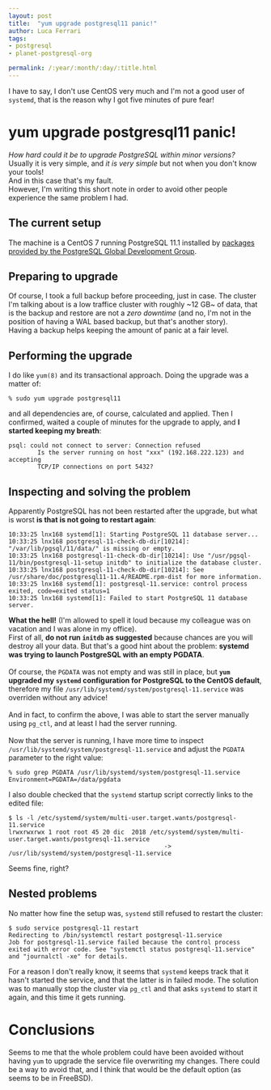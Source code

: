 ```yaml
---
layout: post
title:  "yum upgrade postgresql11 panic!"
author: Luca Ferrari
tags:
- postgresql
- planet-postgresql-org

permalink: /:year/:month/:day/:title.html
---
```

I have to say, I don't use CentOS very much and I'm not a good user of `systemd`, that is the reason why I got five minutes of pure fear!

# yum upgrade postgresql11 panic!

*How hard could it be to upgrade PostgreSQL within minor versions?*
<br/>
Usually it is very simple, and *it is very simple* but not when you don't know your tools!
<br/>
And in this case that's my fault.
<br/>
However, I'm writing this short note in order to avoid other people experience the same problem I had.

## The current setup

The machine is a CentOS 7 running PostgreSQL 11.1 installed by [packages provided by the PostgreSQL Global Development Group](https://yum.postgresql.org/).

## Preparing to upgrade

Of course, I took a full backup before proceeding, just in case. The cluster I'm talking about is a low traffice cluster with roughly ~12 GB~ of data, that is the backup and restore are not a *zero downtime* (and no, I'm not in the position of having a WAL based backup, but that's another story).
<br/>
Having a backup helps keeping the amount of panic at a fair level.

## Performing the upgrade

I do like `yum(8)` and its transactional approach.
Doing the upgrade was a matter of:

```shell
% sudo yum upgrade postgresql11
```

and all dependencies are, of course, calculated and applied. Then I confirmed, waited a couple of minutes for the upgrade to apply, and **I started keeping my breath**:

```shell
psql: could not connect to server: Connection refused
        Is the server running on host "xxx" (192.168.222.123) and accepting
        TCP/IP connections on port 5432?
```

## Inspecting and solving the problem

Apparently PostgreSQL has not been restarted after the upgrade, but what is worst **is that is not going to restart again**:

```shell
10:33:25 lnx168 systemd[1]: Starting PostgreSQL 11 database server...
10:33:25 lnx168 postgresql-11-check-db-dir[10214]: "/var/lib/pgsql/11/data/" is missing or empty.
10:33:25 lnx168 postgresql-11-check-db-dir[10214]: Use "/usr/pgsql-11/bin/postgresql-11-setup initdb" to initialize the database cluster.
10:33:25 lnx168 postgresql-11-check-db-dir[10214]: See /usr/share/doc/postgresql11-11.4/README.rpm-dist for more information.
10:33:25 lnx168 systemd[1]: postgresql-11.service: control process exited, code=exited status=1
10:33:25 lnx168 systemd[1]: Failed to start PostgreSQL 11 database server.
```

**What the hell!** (I'm allowed to spell it loud because my colleague was on vacation and I was alone in my office).
<br/>
First of all, **do not run `initdb` as suggested** because chances are you will destroy all your data. But that's a good hint about the problem: **systemd was trying to launch PostgreSQL with an empty PGDATA**.
<br/>
<br/>
Of course, the `PGDATA` was not empty and was still in place, but **`yum` upgraded my `systemd` configuration for PostgreSQL to the CentOS default**, therefore my file `/usr/lib/systemd/system/postgresql-11.service` was overriden without any advice!
<br/>
<br/>
And in fact, to confirm the above, I was able to start the server manually using `pg_ctl`, and at least I had the server running.
<br/>
<br/>
Now that the server is running, I have more time to inspect `/usr/lib/systemd/system/postgresql-11.service` and adjust the `PGDATA` parameter to the right value:

```shell
% sudo grep PGDATA /usr/lib/systemd/system/postgresql-11.service
Environment=PGDATA=/data/pgdata
```

I also double checked that the `systemd` startup script correctly links to the edited file:

```shell
$ ls -l /etc/systemd/system/multi-user.target.wants/postgresql-11.service
lrwxrwxrwx 1 root root 45 20 dic  2018 /etc/systemd/system/multi-user.target.wants/postgresql-11.service 
                                           -> /usr/lib/systemd/system/postgresql-11.service

```

Seems fine, right?

## Nested problems

No matter how fine the setup was, `systemd` still refused to restart the cluster:

```shell
$ sudo service postgresql-11 restart                      
Redirecting to /bin/systemctl restart postgresql-11.service
Job for postgresql-11.service failed because the control process exited with error code. See "systemctl status postgresql-11.service" and "journalctl -xe" for details.
```

For a reason I don't really know, it seems that `systemd` keeps track that it hasn't started the service, and that the latter is in failed mode. The solution was to manually stop the cluster via `pg_ctl` and that asks `systemd` to start it again, and this time it gets running.

# Conclusions

Seems to me that the whole problem could have been avoided without having `yum` to upgrade the service file overwriting my changes. There could be a way to avoid that, and I think that would be the default option (as seems to be in FreeBSD).
